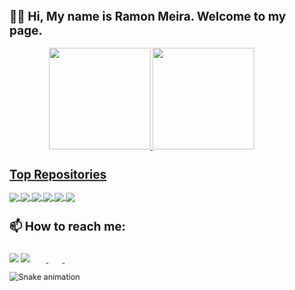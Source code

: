 ## 🙋‍♂️ Hi, My name is Ramon Meira. Welcome to my page.

<!-- &theme= default, prussian, dark, tokyonight -->
<div align="center">
  <a href="https://github.com/ramonmeira">
  <img height="180em" src="https://github-readme-stats.vercel.app/api?username=ramonmeira&show_icons=true&theme=prussian&include_all_commits=true&count_private=true"/>
  <img height="180em" src="https://github-readme-stats.vercel.app/api/top-langs/?username=ramonmeira&layout=compact&langs_count=7&theme=prussian"/> 
</div>  
<!-- Imagens das linguagens de programação -->
<!--   <h2>Languages and Tools:</h2> -->
<!-- <div style="display: inline_block"><br>
  <img align="center" alt="Rafa-Js" height="30" width="40" src="https://raw.githubusercontent.com/devicons/devicon/master/icons/javascript/javascript-plain.svg">
  <img align="center" alt="Rafa-Ts" height="30" width="40" src="https://raw.githubusercontent.com/devicons/devicon/master/icons/typescript/typescript-plain.svg">
  <img align="center" alt="Rafa-React" height="30" width="40" src="https://raw.githubusercontent.com/devicons/devicon/master/icons/react/react-original.svg">
  <img align="center" alt="Rafa-HTML" height="30" width="40" src="https://raw.githubusercontent.com/devicons/devicon/master/icons/html5/html5-original.svg">
  <img align="center" alt="Rafa-CSS" height="30" width="40" src="https://raw.githubusercontent.com/devicons/devicon/master/icons/css3/css3-original.svg">
  <img align="center" alt="Rafa-Python" height="30" width="40" src="https://raw.githubusercontent.com/devicons/devicon/master/icons/python/python-original.svg">
  <img align="center" alt="Rafa-Csharp" height="30" width="40" src="https://raw.githubusercontent.com/devicons/devicon/master/icons/csharp/csharp-original.svg">
  <img align="right" alt="Rafa-pic" height="150" style="border-radius:50px;" src="https://media.discordapp.net/attachments/639956127056134178/890373478988013628/Publicacoes_Instagram_1_1.png?width=676&height=676">
</div> -->
  
<h2>Top Repositories</h2>
  
<div>  
  <a href="https://github.com/ramonmeira/portfolio">
    <img align="center" src="https://github-readme-stats.vercel.app/api/pin/?username=ramonmeira&repo=portfolio" />
  </a>  
  <a href="https://github.com/ramonmeira/family-tree">
    <img align="center" src="https://github-readme-stats.vercel.app/api/pin/?username=ramonmeira&repo=family-tree" />
  </a>  
  <a href="https://github.com/ramonmeira/imersao-dev">
    <img align="center" src="https://github-readme-stats.vercel.app/api/pin/?username=ramonmeira&repo=imersao-dev" />
  </a>  
  <a href="https://github.com/ramonmeira/carpinte.decoracao">
    <img align="center" src="https://github-readme-stats.vercel.app/api/pin/?username=ramonmeira&repo=carpinte.decoracao" />
  </a>  
  <a href="https://github.com/ramonmeira/DiceRoller">
    <img align="center" src="https://github-readme-stats.vercel.app/api/pin/?username=ramonmeira&repo=DiceRoller" />
  </a>  
  <a href="https://github.com/ramonmeira/erural-salas-transmissao">
    <img align="center" src="https://github-readme-stats.vercel.app/api/pin/?username=ramonmeira&repo=erural-salas-transmissao" />
  </a>  
</div>

<h2>📫 How to reach me:</h2>
  
<div> 
<!--   <a href="https://www.youtube.com/channel/UC_-uuuZbY0AAt9CViNzvc-Q" target="_blank"><img src="https://img.shields.io/badge/YouTube-FF0000?style=for-the-badge&logo=youtube&logoColor=white" target="_blank"></a> -->
<!--   <a href="https://instagram.com/rafaballerini" target="_blank"><img src="https://img.shields.io/badge/-Instagram-%23E4405F?style=for-the-badge&logo=instagram&logoColor=white" target="_blank"></a> -->
<!--  	<a href="https://www.twitch.tv/rafaballerinii" target="_blank"><img src="https://img.shields.io/badge/Twitch-9146FF?style=for-the-badge&logo=twitch&logoColor=white" target="_blank"></a> -->
<!--  <a href="https://discord.gg/pDbY76q8Qf" target="_blank"><img src="https://img.shields.io/badge/Discord-7289DA?style=for-the-badge&logo=discord&logoColor=white" target="_blank"></a>  -->
  <a href = "mailto:ramonlimaemeira@gmail.com"><img src="https://img.shields.io/badge/-Gmail-%23333?style=for-the-badge&logo=gmail&logoColor=white" target="_blank"></a>
  <a href="https://www.linkedin.com/in/ramon-meira-69a9b7b5" target="_blank"><img src="https://img.shields.io/badge/-LinkedIn-%230077B5?style=for-the-badge&logo=linkedin&logoColor=white" target="_blank"></a> 
  <a href="https://gitlab.com/Ramonmeira">
    <svg xmlns="http://www.w3.org/2000/svg"  viewBox="0 0 512 512" width="25" height="25"><!--! Font Awesome Pro 6.0.0 by @fontawesome - https://fontawesome.com License - https://fontawesome.com/license (Commercial License) Copyright 2022 Fonticons, Inc. --><path 
        fill="#ffffff" 
        d="M510.486,284.482l-27.262-83.963c.012.038.016.077.028.115-.013-.044-.021-.088-.033-.132v-.01L429.1,33.871a21.328,21.328,0,0,0-20.445-14.6A21.038,21.038,0,0,0,388.466,34L337.094,192.154H175L123.533,33.989A21.033,21.033,0,0,0,103.35,19.274h-.113A21.467,21.467,0,0,0,82.86,34L28.888,200.475l-.008.021v0c-.013.042-.019.084-.033.127.012-.038.017-.077.029-.115L1.514,284.482a30.6,30.6,0,0,0,11.117,34.283L248.893,490.427c.035.026.074.041.109.067.1.072.2.146.3.214-.1-.065-.187-.136-.282-.2l0,0c.015.012.033.02.05.031s.027.015.041.024l.006,0a11.992,11.992,0,0,0,1.137.7c.054.03.1.068.157.1l0,0c.033.016.064.038.1.054s.053.02.077.032.038.015.056.023c.044.021.092.034.136.057.205.1.421.178.633.264.2.082.389.177.592.248l.025.011c.034.012.064.028.1.04s.083.032.125.046l.05.012c.053.016.11.024.163.039.019.006.042.009.063.015.284.086.579.148.872.213.115.026.225.062.341.083.017,0,.032.009.05.012.038.008.073.021.112.027.062.011.122.031.186.04.049.007.1,0,.151.012h.033a11.918,11.918,0,0,0,1.7.136h.019a11.971,11.971,0,0,0,1.7-.136h.033c.05-.008.1,0,.153-.012s.124-.029.187-.04c.038-.006.073-.019.11-.027.017,0,.032-.009.049-.012.118-.023.231-.059.349-.084.288-.064.578-.126.861-.21.019-.006.039-.008.059-.014.055-.017.113-.024.169-.041.016-.006.035-.007.051-.012.044-.013.086-.032.129-.047s.063-.028.1-.041l.026-.01c.214-.076.417-.175.627-.261s.394-.154.584-.245c.047-.023.1-.036.142-.059.018-.009.04-.015.058-.024s.053-.02.078-.033.068-.04.1-.056l0,0c.056-.028.106-.069.161-.1a12.341,12.341,0,0,0,1.132-.695c.029-.02.062-.035.092-.056.008-.006.017-.009.024-.015.035-.026.076-.043.11-.068l236.3-171.666A30.6,30.6,0,0,0,510.486,284.482ZM408.8,49.48l46.342,142.674H362.46Zm-305.6,0,46.428,142.675H56.948ZM26.817,299.251a6.526,6.526,0,0,1-2.361-7.308l20.34-62.42L193.835,420.6Zm38.245-82.972h92.411L223.354,419.22Zm183.416,273.83c-.047-.038-.092-.079-.138-.118-.009-.008-.018-.018-.028-.026-.091-.075-.18-.152-.268-.231-.172-.15-.341-.3-.5-.462.014.012.029.022.043.035l.055.046a12.191,12.191,0,0,0,1.091.929l.012.011c.018.013.033.03.051.045C248.689,490.263,248.58,490.19,248.478,490.109Zm7.514-48.482L217.226,322.21,182.839,216.279H329.253Zm7.935,48.107c-.091.079-.178.157-.27.233l-.032.028c-.047.038-.091.079-.136.117-.1.08-.209.152-.313.229.018-.013.033-.032.053-.044l.009-.009a11.69,11.69,0,0,0,1.086-.926c.014-.013.03-.024.044-.036s.038-.03.054-.047C264.262,489.435,264.1,489.586,263.927,489.734Zm90.7-273.455h92.4l-18.91,24.23-139.468,178.7Zm130.567,82.967L318.2,420.563,467.284,229.538l20.258,62.393A6.528,6.528,0,0,1,485.189,299.246Z"/></svg>
  </a>
  <a href="https://codepen.io/Ramonmeira">
      <svg xmlns="http://www.w3.org/2000/svg" viewBox="0 0 512 512"  width="25" height="25"><!--! Font Awesome Pro 6.0.0 by @fontawesome - https://fontawesome.com License - https://fontawesome.com/license (Commercial License) Copyright 2022 Fonticons, Inc. --><path 
        fill="#ffffff" d="M502.285 159.704l-234-156c-7.987-4.915-16.511-4.96-24.571 0l-234 156C3.714 163.703 0 170.847 0 177.989v155.999c0 7.143 3.714 14.286 9.715 18.286l234 156.022c7.987 4.915 16.511 4.96 24.571 0l234-156.022c6-3.999 9.715-11.143 9.715-18.286V177.989c-.001-7.142-3.715-14.286-9.716-18.285zM278 63.131l172.286 114.858-76.857 51.429L278 165.703V63.131zm-44 0v102.572l-95.429 63.715-76.857-51.429L234 63.131zM44 219.132l55.143 36.857L44 292.846v-73.714zm190 229.715L61.714 333.989l76.857-51.429L234 346.275v102.572zm22-140.858l-77.715-52 77.715-52 77.715 52-77.715 52zm22 140.858V346.275l95.429-63.715 76.857 51.429L278 448.847zm190-156.001l-55.143-36.857L468 219.132v73.714z"/></svg>
  </a>  
  <a
      href="https://www.hackerrank.com/ramonlimaemeira"
  >
      <svg xmlns="http://www.w3.org/2000/svg" viewBox="0 0 512 512" width="25" height="25"><!--! Font Awesome Pro 6.0.0 by @fontawesome - https://fontawesome.com License - https://fontawesome.com/license (Commercial License) Copyright 2022 Fonticons, Inc. --><path 
        fill="#ffffff" d="M477.5 128C463 103.05 285.13 0 256.16 0S49.25 102.79 34.84 128s-14.49 230.8 0 256 192.38 128 221.32 128S463 409.08 477.49 384s14.51-231 .01-256zM316.13 414.22c-4 0-40.91-35.77-38-38.69.87-.87 6.26-1.48 17.55-1.83 0-26.23.59-68.59.94-86.32 0-2-.44-3.43-.44-5.85h-79.93c0 7.1-.46 36.2 1.37 72.88.23 4.54-1.58 6-5.74 5.94-10.13 0-20.27-.11-30.41-.08-4.1 0-5.87-1.53-5.74-6.11.92-33.44 3-84-.15-212.67v-3.17c-9.67-.35-16.38-1-17.26-1.84-2.92-2.92 34.54-38.69 38.49-38.69s41.17 35.78 38.27 38.69c-.87.87-7.9 1.49-16.77 1.84v3.16c-2.42 25.75-2 79.59-2.63 105.39h80.26c0-4.55.39-34.74-1.2-83.64-.1-3.39.95-5.17 4.21-5.2 11.07-.08 22.15-.13 33.23-.06 3.46 0 4.57 1.72 4.5 5.38C333 354.64 336 341.29 336 373.69c8.87.35 16.82 1 17.69 1.84 2.88 2.91-33.62 38.69-37.58 38.69z"/></svg>
  </a>
 
</div>

![Snake animation](https://github.com/ramonmeira/ramonmeira/blob/output/github-contribution-grid-snake.svg)

<!-- [![trophy](https://github-profile-trophy.vercel.app/?username=ramonmeira)](https://github.com/ryo-ma/github-profile-trophy) -->

<!-- ![](https://github-profile-summary-cards.vercel.app/api/cards/profile-details?username=ramonmeira&theme=vue) -->

<!--
Here are some ideas to get you started:

- 🔭 I’m currently working on ...
- 🌱 I’m currently learning ...
- 👯 I’m looking to collaborate on ...
- 🤔 I’m looking for help with ...
- 💬 Ask me about ...
- 😄 Pronouns: ...
- ⚡ Fun fact: ...
-->
